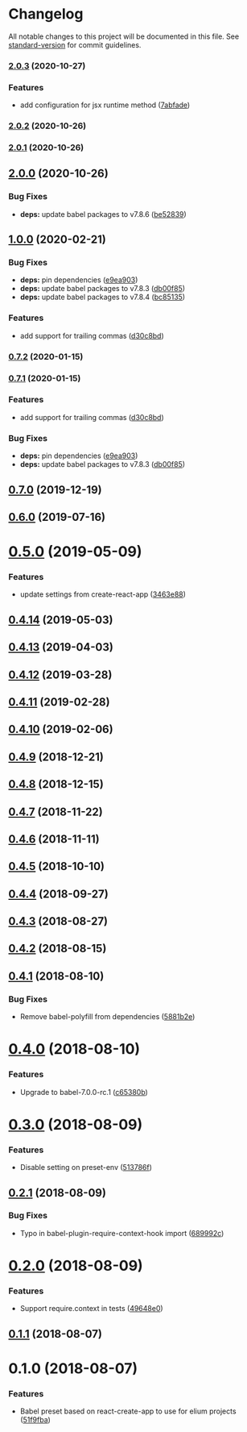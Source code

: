 # Changelog

All notable changes to this project will be documented in this file. See [standard-version](https://github.com/conventional-changelog/standard-version) for commit guidelines.

### [2.0.3](https://github.com/whatever-company/babel-preset-elium/compare/v2.0.2...v2.0.3) (2020-10-27)


### Features

* add configuration for jsx runtime method ([7abfade](https://github.com/whatever-company/babel-preset-elium/commit/7abfade4452b8af86f2b20b61f929b322da3a69c))

### [2.0.2](https://github.com/whatever-company/babel-preset-elium/compare/v2.0.1...v2.0.2) (2020-10-26)

### [2.0.1](https://github.com/whatever-company/babel-preset-elium/compare/v2.0.0...v2.0.1) (2020-10-26)

## [2.0.0](https://github.com/whatever-company/babel-preset-elium/compare/v1.0.0...v2.0.0) (2020-10-26)


### Bug Fixes

* **deps:** update babel packages to v7.8.6 ([be52839](https://github.com/whatever-company/babel-preset-elium/commit/be52839fa145bcafff3ac26a3299ca369b13c221))

## [1.0.0](https://github.com/whatever-company/babel-preset-elium/compare/v0.6.0...v1.0.0) (2020-02-21)


### Bug Fixes

* **deps:** pin dependencies ([e9ea903](https://github.com/whatever-company/babel-preset-elium/commit/e9ea903))
* **deps:** update babel packages to v7.8.3 ([db00f85](https://github.com/whatever-company/babel-preset-elium/commit/db00f85))
* **deps:** update babel packages to v7.8.4 ([bc85135](https://github.com/whatever-company/babel-preset-elium/commit/bc85135))


### Features

* add support for trailing commas ([d30c8bd](https://github.com/whatever-company/babel-preset-elium/commit/d30c8bd))



### [0.7.2](https://gitlab.com/elium/product/babel-preset-elium/compare/v0.7.1...v0.7.2) (2020-01-15)

### [0.7.1](https://gitlab.com/elium/product/babel-preset-elium/compare/v0.6.0...v0.7.1) (2020-01-15)


### Features

* add support for trailing commas ([d30c8bd](https://gitlab.com/elium/product/babel-preset-elium/commit/d30c8bddbbdc12c0fe218b50726d484d0c512af2))


### Bug Fixes

* **deps:** pin dependencies ([e9ea903](https://gitlab.com/elium/product/babel-preset-elium/commit/e9ea9033bb6aeacc903c6ee77528af067eb227e8))
* **deps:** update babel packages to v7.8.3 ([db00f85](https://gitlab.com/elium/product/babel-preset-elium/commit/db00f85a483092dca613d66980b6346342cda7c1))

## [0.7.0](https://gitlab.com/elium/product/babel-preset-elium/compare/v0.6.0...v0.7.0) (2019-12-19)



## [0.6.0](http://gitlab.com/elium/product/babel-preset-elium/compare/v0.5.0...v0.6.0) (2019-07-16)



# [0.5.0](http://gitlab.com/elium/product/babel-preset-elium/compare/v0.4.14...v0.5.0) (2019-05-09)


### Features

* update settings from create-react-app ([3463e88](http://gitlab.com/elium/product/babel-preset-elium/commit/3463e88))



## [0.4.14](http://gitlab.com/elium/product/babel-preset-elium/compare/v0.4.13...v0.4.14) (2019-05-03)



## [0.4.13](http://gitlab.com/elium/product/babel-preset-elium/compare/v0.4.12...v0.4.13) (2019-04-03)



## [0.4.12](http://gitlab.com/elium/product/babel-preset-elium/compare/v0.4.11...v0.4.12) (2019-03-28)



## [0.4.11](http://gitlab.com/elium/product/babel-preset-elium/compare/v0.4.10...v0.4.11) (2019-02-28)



<a name="0.4.10"></a>
## [0.4.10](http://gitlab.com/elium/product/babel-preset-elium/compare/v0.4.9...v0.4.10) (2019-02-06)



<a name="0.4.9"></a>
## [0.4.9](http://gitlab.com/elium/product/babel-preset-elium/compare/v0.4.8...v0.4.9) (2018-12-21)



<a name="0.4.8"></a>
## [0.4.8](http://gitlab.com/elium/product/babel-preset-elium/compare/v0.4.7...v0.4.8) (2018-12-15)



<a name="0.4.7"></a>
## [0.4.7](http://gitlab.com/elium/product/babel-preset-elium/compare/v0.4.6...v0.4.7) (2018-11-22)



<a name="0.4.6"></a>
## [0.4.6](http://gitlab.com/elium/product/babel-preset-elium/compare/v0.4.5...v0.4.6) (2018-11-11)



<a name="0.4.5"></a>
## [0.4.5](http://gitlab.com/elium/product/babel-preset-elium/compare/v0.4.4...v0.4.5) (2018-10-10)



<a name="0.4.4"></a>
## [0.4.4](http://gitlab.com/elium/product/babel-preset-elium/compare/v0.4.3...v0.4.4) (2018-09-27)



<a name="0.4.3"></a>
## [0.4.3](http://gitlab.com/elium/product/babel-preset-elium/compare/v0.4.2...v0.4.3) (2018-08-27)



<a name="0.4.2"></a>
## [0.4.2](http://gitlab.com/elium/product/babel-preset-elium/compare/v0.4.1...v0.4.2) (2018-08-15)



<a name="0.4.1"></a>
## [0.4.1](http://gitlab.com/elium/product/babel-preset-elium/compare/v0.4.0...v0.4.1) (2018-08-10)


### Bug Fixes

* Remove babel-polyfill from dependencies ([5881b2e](http://gitlab.com/elium/product/babel-preset-elium/commit/5881b2e))



<a name="0.4.0"></a>
# [0.4.0](http://gitlab.com/elium/product/babel-preset-elium/compare/v0.3.0...v0.4.0) (2018-08-10)


### Features

* Upgrade to babel-7.0.0-rc.1 ([c65380b](http://gitlab.com/elium/product/babel-preset-elium/commit/c65380b))



<a name="0.3.0"></a>
# [0.3.0](http://gitlab.com/elium/product/babel-preset-elium/compare/v0.2.1...v0.3.0) (2018-08-09)


### Features

* Disable  setting on preset-env ([513786f](http://gitlab.com/elium/product/babel-preset-elium/commit/513786f))



<a name="0.2.1"></a>
## [0.2.1](http://gitlab.com/elium/product/babel-preset-elium/compare/v0.2.0...v0.2.1) (2018-08-09)


### Bug Fixes

* Typo in babel-plugin-require-context-hook import ([689992c](http://gitlab.com/elium/product/babel-preset-elium/commit/689992c))



<a name="0.2.0"></a>
# [0.2.0](http://gitlab.com/elium/product/babel-preset-elium/compare/v0.1.1...v0.2.0) (2018-08-09)


### Features

* Support require.context in tests ([49648e0](http://gitlab.com/elium/product/babel-preset-elium/commit/49648e0))



<a name="0.1.1"></a>
## [0.1.1](http://gitlab.com/elium/product/babel-preset-elium/compare/v0.1.0...v0.1.1) (2018-08-07)



<a name="0.1.0"></a>
# 0.1.0 (2018-08-07)


### Features

* Babel preset based on react-create-app to use for elium projects ([51f9fba](http://gitlab.com/elium/product/babel-preset-elium/commit/51f9fba))
